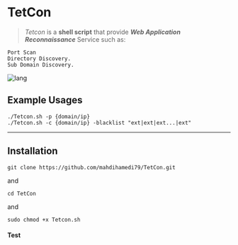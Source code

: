 # TetCon
>*Tetcon* is a **shell script** that provide ***Web Application Reconnaissance*** Service such as:
```
Port Scan
Directory Discovery.
Sub Domain Discovery.
```
![lang](https://img.shields.io/badge/Bash-Script-yellow)



## Example Usages
```
./Tetcon.sh -p {domain/ip}
./Tetcon.sh -c {domain/ip} -blacklist "ext|ext|ext...|ext"
```
---

## Installation
```
git clone https://github.com/mahdihamedi79/TetCon.git
```
and
```
cd TetCon
```
and
```
sudo chmod +x Tetcon.sh
```

#### Test
